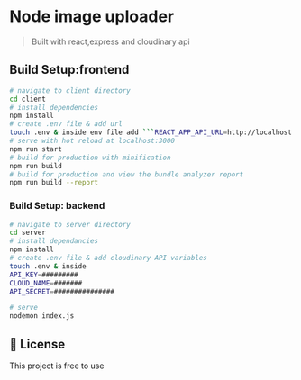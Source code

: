 # Node image uploader

> 
> Built with react,express and cloudinary api

## Build Setup:frontend

``` bash
# navigate to client directory
cd client
# install dependencies
npm install
# create .env file & add url
touch .env & inside env file add ```REACT_APP_API_URL=http://localhost:5000```
# serve with hot reload at localhost:3000
npm run start
# build for production with minification
npm run build
# build for production and view the bundle analyzer report
npm run build --report
```
### Build Setup: backend

```bash
# navigate to server directory
cd server
# install dependancies
npm install
# create .env file & add cloudinary API variables
touch .env & inside 
API_KEY=#########
CLOUD_NAME=#######
API_SECRET=###############

# serve
nodemon index.js

```
## 📝 License

This project is free to use
